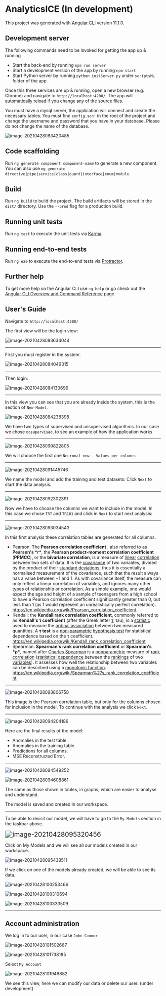 # AnalyticsICE (In development)

This project was generated with [Angular CLI](https://github.com/angular/angular-cli) version 11.1.0.

## Development server

The following commands need to be invoked for getting the app up & running
* Start the back-end by running `npm run server`
* Start a development version of the app by running `npm start`
* Start Python server by running `python initServer.py` under `scriptsML` folder of the app

Once this three services are up & running, open a new browser (e.g. Chrome) and navigate to `http://localhost:4200/`.
The app will automatically reload if you change any of the source files.


You must have a mysql server, the application will connect and create the necessary tables. You must find `config.son'` in the root of the project and change the username and password that you have in your database. Please do not change the name of the database.

![image-20210428083420485](images_md/image-20210428083420485.png)

##  Code scaffolding

Run `ng generate component component-name` to generate a new component. You can also use `ng generate directive|pipe|service|class|guard|interface|enum|module`.

## Build

Run `ng build` to build the project. The build artifacts will be stored in the `dist/` directory. Use the `--prod` flag for a production build.

## Running unit tests

Run `ng test` to execute the unit tests via [Karma](https://karma-runner.github.io).

## Running end-to-end tests

Run `ng e2e` to execute the end-to-end tests via [Protractor](http://www.protractortest.org/).

## Further help

To get more help on the Angular CLI use `ng help` or go check out the [Angular CLI Overview and Command Reference](https://angular.io/cli) page.

## User's Guide

Navigate to `http://localhost:4200/`

The first view will be the login view:

<img src="images_md/image-20210428083634044.png" alt="image-20210428083634044"  />

------

First you must register in the system:

![image-20210428084049315](images_md/image-20210428084049315.png)

------

Then login:

![image-20210428084130699](images_md/image-20210428084130699.png)

------

In this view you can see that you are already inside the system, this is the section of `New Model`. 

![image-20210428084238398](images_md/image-20210428084238398.png)

We have two types of supervised and unsupervised algorithms. In our case we chose `nosupervised`, to see an example of how the application works.

------

![image-20210428090822805](images_md/image-20210428090822805.png)

We will choose the first one `Neuronal new - Values per columns`

------

![image-20210428091445746](images_md/image-20210428091445746.png)

We name the model and add the training and test datasets: Click `Next` to start the data analysis.

------

![image-20210428092302391](images_md/image-20210428092302391.png)

Now we have to choose the columns we want to include in the model. In this case we chose `TR7` and `TR101` and click in `Next` to start next analysis:

------

![image-20210428093034543](images_md/image-20210428093034543.png)

 In this first analysis these correlation tables are generated for all columns.

  - Pearson: The **Pearson correlation coefficient** , also referred to as **Pearson's \*r\***, the **Pearson product-moment correlation coefficient** (**PPMCC**), or the **bivariate correlation**, is a measure of [linear](https://en.wikipedia.org/wiki/Linear) [correlation](https://en.wikipedia.org/wiki/Correlation_and_dependence) between two sets of data. It is the [covariance](https://en.wikipedia.org/wiki/Covariance) of two variables, divided by the product of their [standard deviations](https://en.wikipedia.org/wiki/Standard_deviation); thus it is essentially a normalised measurement of the covariance, such that the result always has a value between −1 and 1. As with covariance itself, the measure can only reflect a linear correlation of variables, and ignores many other types of relationship or correlation. As a  simple example, one would expect the age and height of a sample of  teenagers from a high school to have a Pearson correlation coefficient  significantly greater than 0, but less than 1 (as 1 would represent an  unrealistically perfect correlation). https://en.wikipedia.org/wiki/Pearson_correlation_coefficient.
  - Kendall: the **Kendall rank correlation coefficient**, commonly referred to as **Kendall's τ coefficient** (after the Greek letter [τ](https://en.wikipedia.org/wiki/Τ), tau), is a [statistic](https://en.wikipedia.org/wiki/Statistic) used to measure the [ordinal association](https://en.wikipedia.org/wiki/Ordinal_association) between two measured quantities. A **τ test** is a [non-parametric](https://en.wikipedia.org/wiki/Non-parametric_statistics) [hypothesis test](https://en.wikipedia.org/wiki/Hypothesis_test) for statistical dependence based on the τ coefficient. https://en.wikipedia.org/wiki/Kendall_rank_correlation_coefficient
  - Spearman: **Spearman's rank correlation coefficient** or **Spearman's \*ρ\***, named after [Charles Spearman](https://en.wikipedia.org/wiki/Charles_Spearman)  is a [nonparametric](https://en.wikipedia.org/wiki/Nonparametric_statistics) measure of [rank correlation](https://en.wikipedia.org/wiki/Rank_correlation) ([statistical dependence](https://en.wikipedia.org/wiki/Correlation_and_dependence) between the [rankings](https://en.wikipedia.org/wiki/Ranking) of two [variables](https://en.wikipedia.org/wiki/Variable_(mathematics)#Applied_statistics)). It assesses how well the relationship between two variables can be described using a [monotonic function](https://en.wikipedia.org/wiki/Monotonic_function). https://en.wikipedia.org/wiki/Spearman%27s_rank_correlation_coefficient

------

![image-20210428093806758](images_md/image-20210428093806758.png)

This image is the Pearson correlation table, but only for the columns chosen for inclusion in the model. To continue with the analysis we click `Next`.

------

![image-20210428094204189](images_md/image-20210428094204189.png)

Here are the final results of the model:

- Anomalies in the test table.
- Anomalies in the training table.
- Predictions for all columns.
- MSE Reconstructed Error.

------

![image-20210428094549252](images_md/image-20210428094549252.png)



![image-20210428094608861](images_md/image-20210428094608861.png)

The same as those shown in tables, in graphs, which are easier to analyse and understand.

The model is saved and created in our workspace.

------

To be able to revisit our model, we will have to go to the `My Models` section in the taskbar above.

<img src="images_md/image-20210428095320456.png" alt="image-20210428095320456" style="zoom:150%;" />

Click on My Models and we will see all our models created in our workspace.

![image-20210428095438511](images_md/image-20210428095438511.png)

  If we click on one of the models already created, we will be able to see its data.

![image-20210428100253466](images_md/image-20210428100253466.png)

![image-20210428100310694](images_md/image-20210428100310694.png)



![image-20210428100333509](images_md/image-20210428100333509.png)

------

## Account administration

We log in to our user, in our case `John Connor`

![image-20210428101502667](images_md/image-20210428101502667.png)

![image-20210428101738185](images_md/image-20210428101738185.png)

Select `My Account`

![image-20210428101948882](images_md/image-20210428101948882.png)

We see this view, here we can modify our data or delete our user. (under development)